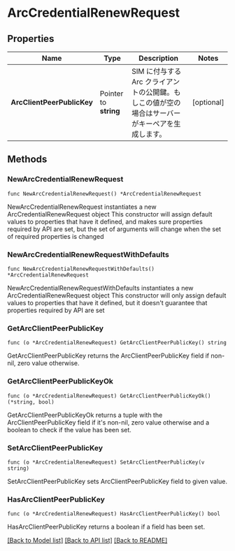 # ArcCredentialRenewRequest

## Properties

Name | Type | Description | Notes
------------ | ------------- | ------------- | -------------
**ArcClientPeerPublicKey** | Pointer to **string** | SIM に付与する Arc クライアントの公開鍵。もしこの値が空の場合はサーバーがキーペアを生成します。 | [optional] 

## Methods

### NewArcCredentialRenewRequest

`func NewArcCredentialRenewRequest() *ArcCredentialRenewRequest`

NewArcCredentialRenewRequest instantiates a new ArcCredentialRenewRequest object
This constructor will assign default values to properties that have it defined,
and makes sure properties required by API are set, but the set of arguments
will change when the set of required properties is changed

### NewArcCredentialRenewRequestWithDefaults

`func NewArcCredentialRenewRequestWithDefaults() *ArcCredentialRenewRequest`

NewArcCredentialRenewRequestWithDefaults instantiates a new ArcCredentialRenewRequest object
This constructor will only assign default values to properties that have it defined,
but it doesn't guarantee that properties required by API are set

### GetArcClientPeerPublicKey

`func (o *ArcCredentialRenewRequest) GetArcClientPeerPublicKey() string`

GetArcClientPeerPublicKey returns the ArcClientPeerPublicKey field if non-nil, zero value otherwise.

### GetArcClientPeerPublicKeyOk

`func (o *ArcCredentialRenewRequest) GetArcClientPeerPublicKeyOk() (*string, bool)`

GetArcClientPeerPublicKeyOk returns a tuple with the ArcClientPeerPublicKey field if it's non-nil, zero value otherwise
and a boolean to check if the value has been set.

### SetArcClientPeerPublicKey

`func (o *ArcCredentialRenewRequest) SetArcClientPeerPublicKey(v string)`

SetArcClientPeerPublicKey sets ArcClientPeerPublicKey field to given value.

### HasArcClientPeerPublicKey

`func (o *ArcCredentialRenewRequest) HasArcClientPeerPublicKey() bool`

HasArcClientPeerPublicKey returns a boolean if a field has been set.


[[Back to Model list]](../README.md#documentation-for-models) [[Back to API list]](../README.md#documentation-for-api-endpoints) [[Back to README]](../README.md)


